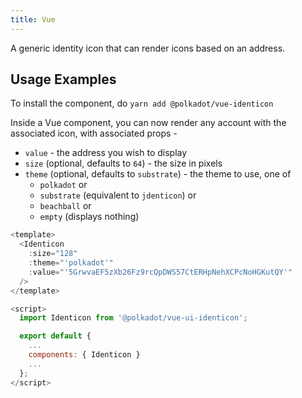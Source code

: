 ```yaml
---
title: Vue
---
```


A generic identity icon that can render icons based on an address.

## Usage Examples

To install the component, do `yarn add @polkadot/vue-identicon`

Inside a Vue component, you can now render any account with the associated icon, with associated props -

- `value` - the address you wish to display
- `size` (optional, defaults to `64`) - the size in pixels
- `theme` (optional, defaults to `substrate`) - the theme to use, one of
  - `polkadot` or
  - `substrate` (equivalent to `jdenticon`) or
  - `beachball` or
  - `empty` (displays nothing)

```javascript
<template>
  <Identicon
    :size="128"
    :theme="'polkadot'"
    :value="'5GrwvaEF5zXb26Fz9rcQpDWS57CtERHpNehXCPcNoHGKutQY'"
  />
</template>

<script>
  import Identicon from '@polkadot/vue-ui-identicon';

  export default {
    ...
    components: { Identicon }
    ...
  };
</script>
```
